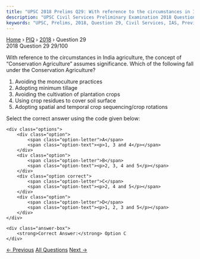 ```yaml
---
title: "UPSC 2018 Prelims Q29: With reference to the circumstances in India agriculture, th..."
description: "UPSC Civil Services Preliminary Examination 2018 Question 29 with options and answer"
keywords: "UPSC, Prelims, 2018, Question 29, Civil Services, IAS, Previous Year Questions"
---
```


<nav class="breadcrumb">
    <a href="../../">Home</a>
    <span>›</span>
    <a href="../">PIQ</a>
    <span>›</span>
    <a href="./">2018</a>
    <span>›</span>
    <span>Question 29</span>
</nav>

<div class="question-header">
    <div class="question-meta">
        <span class="year-badge">2018</span>
        <span class="question-number">Question 29</span>
        <span class="progress">29/100</span>
    </div>
    <div class="progress-bar">
        <div class="progress-fill" style="width: 29.0%"></div>
    </div>
</div>

<div class="question-content">
    <div class="question-text">
        <p>With reference to the circumstances in India agriculture, the concept of<br />
“Conservation Agriculture” assumes significance. Which of the following fall<br />
under the Conservation Agriculture?</p>
<ol>
<li>Avoiding the monoculture practices</li>
<li>Adopting minimum tillage</li>
<li>Avoiding the cultivation of plantation crops</li>
<li>Using crop residues to cover soil surface</li>
<li>Adopting spatial and temporal crop sequencing/crop rotations</li>
</ol>
<p>Select the correct answer using the code given below:</p>
    </div>
    
    <div class="options">
        <div class="option">
            <span class="option-letter">A</span>
            <span class="option-text"><p>1, 3 and 4</p></span>
        </div>
        <div class="option">
            <span class="option-letter">B</span>
            <span class="option-text"><p>2, 3, 4 and 5</p></span>
        </div>
        <div class="option correct">
            <span class="option-letter">C</span>
            <span class="option-text"><p>2, 4 and 5</p></span>
        </div>
        <div class="option">
            <span class="option-letter">D</span>
            <span class="option-text"><p>1, 2, 3 and 5</p></span>
        </div>
    </div>

    <div class="answer-box">
        <strong>Correct Answer:</strong> Option C
    </div>
</div>

<div class="question-nav">
    <a href="../q028-the-terms-wannacry-petya-and-eternalblue-sometimes/" class="nav-btn prev">← Previous</a>
    <a href="../" class="nav-btn center">All Questions</a>
    <a href="../q030-the-term-sixth-mass-extinctionsixth-extinction-is/" class="nav-btn next">Next →</a>
</div>
